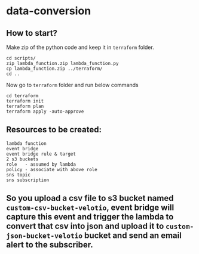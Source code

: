 # data-conversion


## How to start?

Make zip of the python code and keep it in ```terraform``` folder.

```
cd scripts/
zip lambda_function.zip lambda_function.py
cp lambda_function.zip ../terraform/
cd ..
```

Now go to ```terraform``` folder and run below commands
```
cd terraform
terraform init
terraform plan
terraform apply -auto-approve
```

## Resources to be created:
```
lambda function
event bridge
event bridge rule & target
2 s3 buckets
role   - assumed by lambda
policy - associate with above role
sns topic 
sns subscription
```


## So you upload a csv file to s3 bucket named ```custom-csv-bucket-velotio```, event bridge will capture this event and trigger the lambda to convert that csv into json and upload it to ```custom-json-bucket-velotio``` bucket and send an email alert to the subscriber.
